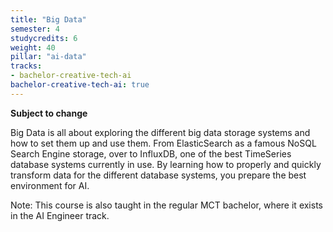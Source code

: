 ```yaml
---
title: "Big Data"
semester: 4
studycredits: 6
weight: 40
pillar: "ai-data"
tracks:
- bachelor-creative-tech-ai
bachelor-creative-tech-ai: true
---
```

**Subject to change**

Big Data is all about exploring the different big data storage systems and how to set them up and use them. From ElasticSearch as a famous NoSQL Search Engine storage, over to InfluxDB, one of the best TimeSeries database systems currently in use. By learning how to properly and quickly transform data for the different database systems, you prepare the best environment for AI.

Note: This course is also taught in the regular MCT bachelor, where it exists in the AI Engineer track.
